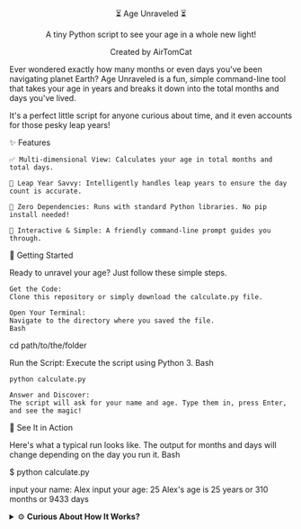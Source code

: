 <div align="center">

⏳ Age Unraveled ⏳

A tiny Python script to see your age in a whole new light!

Created by AirTomCat

</div>

Ever wondered exactly how many months or even days you've been navigating planet Earth? Age Unraveled is a fun, simple command-line tool that takes your age in years and breaks it down into the total months and days you've lived.

It's a perfect little script for anyone curious about time, and it even accounts for those pesky leap years!

✨ Features

    ✅ Multi-dimensional View: Calculates your age in total months and total days.

    🧠 Leap Year Savvy: Intelligently handles leap years to ensure the day count is accurate.

    🚀 Zero Dependencies: Runs with standard Python libraries. No pip install needed!

    💬 Interactive & Simple: A friendly command-line prompt guides you through.

🚀 Getting Started

Ready to unravel your age? Just follow these simple steps.

    Get the Code:
    Clone this repository or simply download the calculate.py file.

    Open Your Terminal:
    Navigate to the directory where you saved the file.
    Bash

cd path/to/the/folder

Run the Script:
Execute the script using Python 3.
Bash

    python calculate.py

    Answer and Discover:
    The script will ask for your name and age. Type them in, press Enter, and see the magic!

👀 See It in Action

Here's what a typical run looks like. The output for months and days will change depending on the day you run it.
Bash

$ python calculate.py

input your name: Alex
input your age: 25
Alex's age is 25 years or 310 months or 9433 days

<details>
<summary>⚙️ <strong>Curious About How It Works?</strong></summary>

The script's logic is straightforward:

<ol>
<li>It first grabs the current date and time from your computer.</li>
<li>It estimates your birth year by subtracting your age from the current year.</li>
<li>It then meticulously loops through every single year from your estimated birth year to now, adding 365 days for a normal year and 366 for a leap year.</li>
<li>Finally, it adds the days from the months that have already passed in the current year to give you the grand total!</li>
</ol>
</details>
